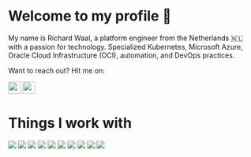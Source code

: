 # Welcome to my profile 👋

My name is Richard Waal, a platform engineer from the Netherlands 🇳🇱 with a passion for technology. Specialized Kubernetes, Microsoft Azure, Oracle Cloud Infrastructure (OCI), automation, and DevOps practices.

Want to reach out? Hit me on:
<p><a href="https://www.twitter.com/rwaal"><img src="https://img.shields.io/badge/twitter-%231DA1F2.svg?&style=for-the-badge&logo=twitter&logoColor=white" height=25></a> <a href="https://www.linkedin.com/in/richardwaal/"><img src="https://img.shields.io/badge/linkedin-%230077B5.svg?&style=for-the-badge&logo=linkedin&logoColor=white" height=25></a></p>

# Things I work with
![](https://img.shields.io/badge/-Microsoft%20Azure-blue?style=flat&logo=MicrosoftAzure)
![](https://img.shields.io/badge/-Azure%20DevOps-blue?style=flat&logo=azuredevops)
![](https://img.shields.io/badge/-GitHub-black?style=flat&logo=github)
![](https://img.shields.io/badge/-GitHub%20Actions-black?style=flat&logo=githubactions)
![](https://img.shields.io/badge/-Terraform-purple?style=flat&logo=terraform)
![](https://img.shields.io/badge/-Docker-white?style=flat&logo=docker)
![](https://img.shields.io/badge/-Kubernetes-white?style=flat&logo=kubernetes)
![](https://img.shields.io/badge/-Ansible-black?style=flat&logo=ansible)
![](https://img.shields.io/badge/-PowerShell-white?style=flat&logo=powershell)
![](https://img.shields.io/badge/-Python-white?style=flat&logo=python)
